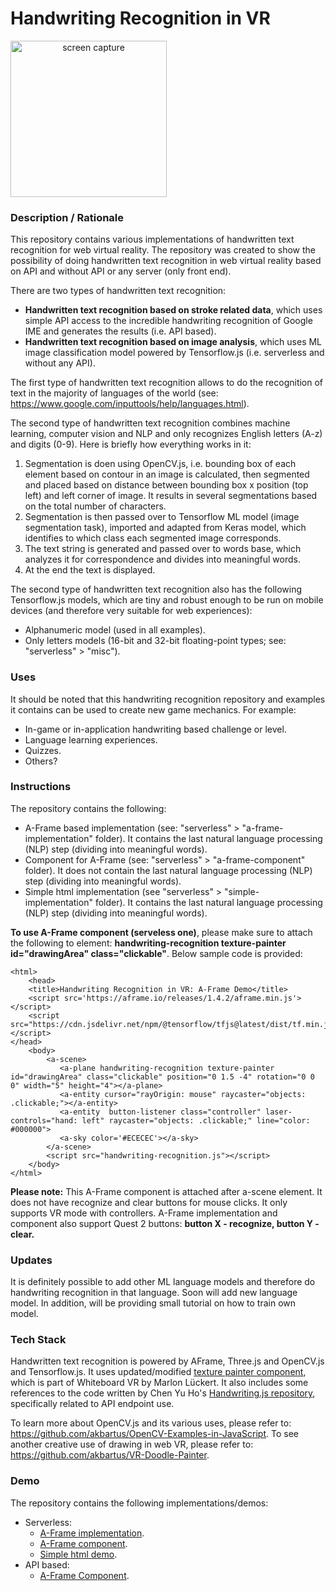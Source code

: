 # Handwriting Recognition in VR
<img src="img/screenshot.gif" title="screen capture" alt="screen capture" width="250" style="text-align: center">

### **Description / Rationale**
This repository contains various implementations of handwritten text recognition for web virtual reality. The repository was created to show the possibility of doing handwritten text recognition in web virtual reality based on API and without API or any server (only front end). 

There are two types of handwritten text recognition:
* <b>Handwritten text recognition based on stroke related data</b>, which uses simple API access to the incredible handwriting recognition of Google IME and generates the results (i.e. API based).
* <b>Handwritten text recognition based on image analysis</b>, which uses ML image classification model powered by Tensorflow.js (i.e. serverless and without any API).

The first type of handwritten text recognition allows to do the recognition of text in the majority of languages of the world (see: https://www.google.com/inputtools/help/languages.html). 
 
The second type of handwritten text recognition combines machine learning, computer vision and NLP and only recognizes English letters (A-z) and digits (0-9). Here is briefly how everything works in it: 
1. Segmentation is doen using OpenCV.js, i.e. bounding box of each element based on contour in an image is calculated, then segmented and placed based on distance between bounding box x position (top left) and left corner of image. It results in several segmentations based on the total number of characters.
2. Segmentation is then passed over to Tensorflow ML model (image segmentation task), imported and adapted from Keras model, which identifies to which class each segmented image corresponds.
3. The text string is generated and passed over to words base, which analyzes it for correspondence and divides into meaningful words.
4. At the end the text is displayed.

The second type of handwritten text recognition also has the following Tensorflow.js models, which are tiny and robust enough to be run on mobile devices (and therefore very suitable for web experiences):
* Alphanumeric model (used in all examples).
* Only letters models (16-bit and 32-bit floating-point types; see: "serverless" > "misc").

### **Uses**
It should be noted that this handwriting recognition repository and examples it contains can be used to create new game mechanics. For example: 
* In-game or in-application handwriting based challenge or level.
* Language learning experiences.
* Quizzes.
* Others?

### **Instructions**
The repository contains the following: 
* A-Frame based implementation (see: "serverless" > "a-frame-implementation" folder). It contains the last natural language processing (NLP) step (dividing into meaningful words).
* Component for A-Frame (see: "serverless" > "a-frame-component" folder). It does not contain the last natural language processing (NLP) step (dividing into meaningful words).
* Simple html implementation (see "serverless" > "simple-implementation" folder). It contains the last natural language processing (NLP) step (dividing into meaningful words).

<b>To use A-Frame component (serveless one)</b>, please make sure to attach the following to <a-plane> element: <b>handwriting-recognition texture-painter id="drawingArea" class="clickable"</b>. Below sample code is provided:
```
<html>
    <head>
    <title>Handwriting Recognition in VR: A-Frame Demo</title>
    <script src='https://aframe.io/releases/1.4.2/aframe.min.js'></script>
    <script src="https://cdn.jsdelivr.net/npm/@tensorflow/tfjs@latest/dist/tf.min.js"></script>
</head>
    <body>
        <a-scene>
           <a-plane handwriting-recognition texture-painter id="drawingArea" class="clickable" position="0 1.5 -4" rotation="0 0 0" width="5" height="4"></a-plane>
           <a-entity cursor="rayOrigin: mouse" raycaster="objects: .clickable;"></a-entity>
           <a-entity  button-listener class="controller" laser-controls="hand: left" raycaster="objects: .clickable;" line="color: #000000"> 
           <a-sky color='#ECECEC'></a-sky>
        </a-scene>
        <script src="handwriting-recognition.js"></script>
    </body>
</html>
```
<b>Please note:</b> This A-Frame component is attached after a-scene element. It does not have recognize and clear buttons for mouse clicks. It only supports VR mode with controllers. A-Frame implementation and component also support Quest 2 buttons: <b>button X - recognize, button Y - clear.</b>



### **Updates**
It is definitely possible to add other ML language models and therefore do handwriting recognition in that language. Soon will add new language model. In addition, will be providing small tutorial on how to train own model.

### **Tech Stack**
Handwritten text recognition is powered by AFrame, Three.js and OpenCV.js and Tensorflow.js. It uses updated/modified <a href="https://github.com/marlon360/whiteboard-vr">texture painter component</a>, which is part of Whiteboard VR by Marlon Lückert. It also includes some references to the code written by Chen Yu Ho's <a href="https://github.com/ChenYuHo/handwriting.js">Handwriting.js repository</a>, specifically related to API endpoint use.  

To learn more about OpenCV.js and its various uses, please refer to: https://github.com/akbartus/OpenCV-Examples-in-JavaScript.
To see another creative use of drawing in web VR, please refer to: https://github.com/akbartus/VR-Doodle-Painter.  

### **Demo**
The repository contains the following implementations/demos:
* Serverless:
  - <a href="https://handwriting-vr.glitch.me/">A-Frame implementation</a>.
  - <a href="https://handwriting-component.glitch.me/">A-Frame component</a>.
  - <a href="https://handwriting-simple.glitch.me/">Simple html demo</a>.
* API based:
  - <a href="https://universal-handwriting.glitch.me/">A-Frame Component</a>.
